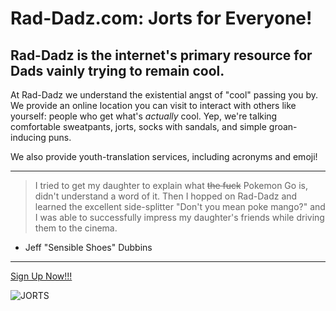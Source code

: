 # Rad-Dadz.com: Jorts for Everyone!

## Rad-Dadz is the internet's primary resource for Dads vainly trying to remain cool.

At Rad-Dadz we understand the existential angst of "cool" passing you by. We provide an online location you can visit to interact with others like yourself: people who get what's _actually_ cool. Yep, we're talking comfortable sweatpants, jorts, socks with sandals, and simple groan-inducing puns.

We also provide youth-translation services, including acronyms and emoji!

---
>I tried to get my daughter to explain what ~~the fuck~~ Pokemon Go is, didn't understand a word of it. Then I hopped on Rad-Dadz and learned the excellent side-splitter "Don't you mean poke mango?" and I was able to successfully impress my daughter's friends while driving them to the cinema.
* Jeff "Sensible Shoes" Dubbins

---

[Sign Up Now!!!](http://www.rad-dadz.com)

![JORTS](https://upload.wikimedia.org/wikipedia/commons/e/e9/Jorts.jpg)
